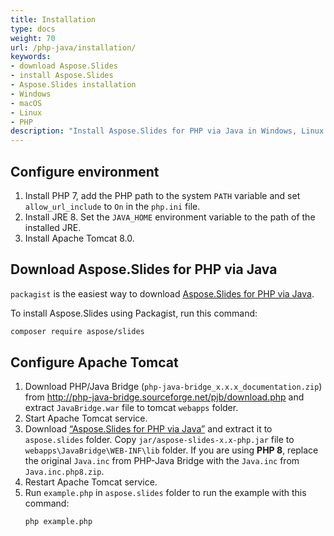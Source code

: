 ```yaml
---
title: Installation
type: docs
weight: 70
url: /php-java/installation/
keywords:
- download Aspose.Slides
- install Aspose.Slides
- Aspose.Slides installation
- Windows
- macOS
- Linux
- PHP
description: "Install Aspose.Slides for PHP via Java in Windows, Linux or macOS"
---
```


## **Configure environment**

1. Install PHP 7, add the PHP path to the system `PATH` variable and set `allow_url_include` to `On` in the `php.ini` file.
1. Install JRE 8. Set the `JAVA_HOME` environment variable to the path of the installed JRE.
1. Install Apache Tomcat 8.0.

## **Download Aspose.Slides for PHP via Java** 

`packagist` is the easiest way to download [Aspose.Slides for PHP via Java](https://packagist.org/packages/aspose/slides). 

To install Aspose.Slides using Packagist, run this command: 
   ```bash
   composer require aspose/slides
   ```

## **Configure Apache Tomcat**

1. Download PHP/Java Bridge (`php-java-bridge_x.x.x_documentation.zip`) from http://php-java-bridge.sourceforge.net/pjb/download.php and extract `JavaBridge.war` file to tomcat `webapps` folder.
1. Start Apache Tomcat service.
1. Download [“Aspose.Slides for PHP via Java”](https://downloads.aspose.com/slides/php-java) and extract it to `aspose.slides` folder. Copy `jar/aspose-slides-x.x-php.jar` file to `webapps\JavaBridge\WEB-INF\lib` folder. If you are using **PHP 8**, replace the original `Java.inc` from PHP-Java Bridge with the `Java.inc` from `Java.inc.php8.zip`.
1. Restart Apache Tomcat service.
1. Run `example.php` in `aspose.slides` folder to run the example with this command:
   ```bash
   php example.php
   ```
